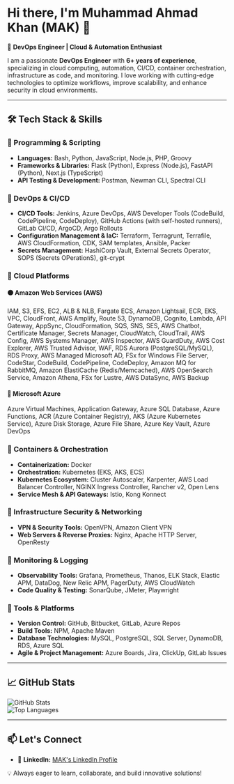 <!--
**muhammad-ahmad-khan/muhammad-ahmad-khan** is a ✨ _special_ ✨ repository because its `README.md` (this file) appears on your GitHub profile.

Here are some ideas to get you started:

- 🔭 I’m currently working on ...
- 🌱 I’m currently learning ...
- 👯 I’m looking to collaborate on ...
- 🤔 I’m looking for help with ...
- 💬 Ask me about ...
- 📫 How to reach me: ...
- 😄 Pronouns: ...
- ⚡ Fun fact: ...
-->

# Hi there, I'm Muhammad Ahmad Khan (MAK) 👋  

🚀 **DevOps Engineer | Cloud & Automation Enthusiast**  

I am a passionate **DevOps Engineer** with **6+ years of experience**, specializing in cloud computing, automation, CI/CD, container orchestration, infrastructure as code, and monitoring. I love working with cutting-edge technologies to optimize workflows, improve scalability, and enhance security in cloud environments.

---

## 🛠️ Tech Stack & Skills  

### 🔹 Programming & Scripting  
- **Languages:** Bash, Python, JavaScript, Node.js, PHP, Groovy  
- **Frameworks & Libraries:** Flask (Python), Express (Node.js), FastAPI (Python), Next.js (TypeScript)  
- **API Testing & Development:** Postman, Newman CLI, Spectral CLI  

### 🔹 DevOps & CI/CD  
- **CI/CD Tools:** Jenkins, Azure DevOps, AWS Developer Tools (CodeBuild, CodePipeline, CodeDeploy), GitHub Actions (with self-hosted runners), GitLab CI/CD, ArgoCD, Argo Rollouts  
- **Configuration Management & IaC:** Terraform, Terragrunt, Terrafile, AWS CloudFormation, CDK, SAM templates, Ansible, Packer  
- **Secrets Management:** HashiCorp Vault, External Secrets Operator, SOPS (Secrets OPerationS), git-crypt  

### 🔹 Cloud Platforms  
#### 🟠 **Amazon Web Services (AWS)**  
IAM, S3, EFS, EC2, ALB & NLB, Fargate ECS, Amazon Lightsail, ECR, EKS, VPC, CloudFront, AWS Amplify, Route 53, DynamoDB, Cognito, Lambda, API Gateway, AppSync, CloudFormation, SQS, SNS, SES, AWS Chatbot, Certificate Manager, Secrets Manager, CloudWatch, CloudTrail, AWS Config, AWS Systems Manager, AWS Inspector, AWS GuardDuty, AWS Cost Explorer, AWS Trusted Advisor, WAF, RDS Aurora (PostgreSQL/MySQL), RDS Proxy, AWS Managed Microsoft AD, FSx for Windows File Server, CodeStar, CodeBuild, CodePipeline, CodeDeploy, Amazon MQ for RabbitMQ, Amazon ElastiCache (Redis/Memcached), AWS OpenSearch Service, Amazon Athena, FSx for Lustre, AWS DataSync, AWS Backup  

#### 🔵 **Microsoft Azure**  
Azure Virtual Machines, Application Gateway, Azure SQL Database, Azure Functions, ACR (Azure Container Registry), AKS (Azure Kubernetes Service), Azure Disk Storage, Azure File Share, Azure Key Vault, Azure DevOps  

### 🔹 Containers & Orchestration  
- **Containerization:** Docker  
- **Orchestration:** Kubernetes (EKS, AKS, ECS)  
- **Kubernetes Ecosystem:** Cluster Autoscaler, Karpenter, AWS Load Balancer Controller, NGINX Ingress Controller, Rancher v2, Open Lens  
- **Service Mesh & API Gateways:** Istio, Kong Konnect  

### 🔹 Infrastructure Security & Networking  
- **VPN & Security Tools:** OpenVPN, Amazon Client VPN  
- **Web Servers & Reverse Proxies:** Nginx, Apache HTTP Server, OpenResty  

### 🔹 Monitoring & Logging  
- **Observability Tools:** Grafana, Prometheus, Thanos, ELK Stack, Elastic APM, DataDog, New Relic APM, PagerDuty, AWS CloudWatch  
- **Code Quality & Testing:** SonarQube, JMeter, Playwright  

### 🔹 Tools & Platforms  
- **Version Control:** GitHub, Bitbucket, GitLab, Azure Repos  
- **Build Tools:** NPM, Apache Maven  
- **Database Technologies:** MySQL, PostgreSQL, SQL Server, DynamoDB, RDS, Azure SQL  
- **Agile & Project Management:** Azure Boards, Jira, ClickUp, GitLab Issues  

---

## 📈 GitHub Stats  
![GitHub Stats](https://github-readme-stats.vercel.app/api?username=muhammad-ahmad-khan&show_icons=true&theme=radical)  
![Top Languages](https://github-readme-stats.vercel.app/api/top-langs/?username=muhammad-ahmad-khan&layout=compact&theme=radical)  

---

## 📫 Let's Connect  
- 🏢 **LinkedIn:** [MAK's LinkedIn Profile](https://www.linkedin.com/in/muhammad-ahmad-khan/)  

💡 Always eager to learn, collaborate, and build innovative solutions!  
